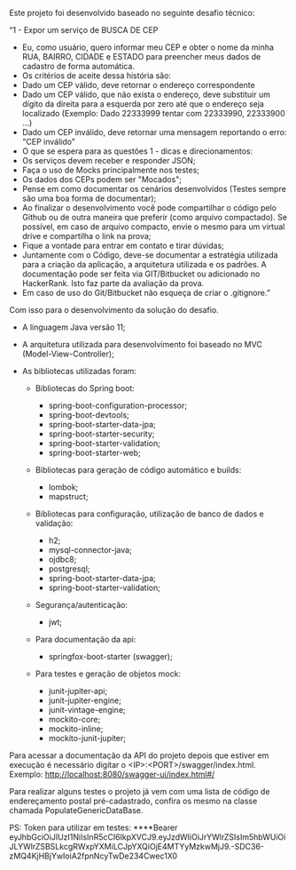 Este projeto foi desenvolvido baseado no seguinte desafio técnico:

“1 - Expor um serviço de BUSCA DE CEP

-   Eu, como usuário, quero informar meu CEP e obter o nome da minha RUA, BAIRRO, CIDADE e ESTADO para preencher meus dados de cadastro de forma automática.
-   Os critérios de aceite dessa história são:
-   Dado um CEP válido, deve retornar o endereço correspondente
-   Dado um CEP válido, que não exista o endereço, deve substituir um dígito da direita para a esquerda por zero até que o endereço seja localizado (Exemplo: Dado 22333999 tentar com 22333990, 22333900 …)
-   Dado um CEP inválido, deve retornar uma mensagem reportando o erro: "CEP inválido"
-   O que se espera para as questões 1 - dicas e direcionamentos:
-   Os serviços devem receber e responder JSON;
-   Faça o uso de Mocks principalmente nos testes;
-   Os dados dos CEPs podem ser "Mocados";
-   Pense em como documentar os cenários desenvolvidos (Testes sempre são uma boa forma de documentar);
-   Ao finalizar o desenvolvimento você pode compartilhar o código pelo Github ou de outra maneira que preferir (como arquivo compactado). Se possível, em caso de arquivo compacto, envie o mesmo para um virtual drive e compartilha o link na prova;
-   Fique a vontade para entrar em contato e tirar dúvidas;
-   Juntamente com o Código, deve-se documentar a estratégia utilizada para a criação da aplicação, a arquitetura utilizada e os padrões. A documentação pode ser feita via GIT/Bitbucket ou adicionado no HackerRank. Isto faz parte da avaliação da prova.
-   Em caso de uso do Git/Bitbucket não esqueça de criar o .gitignore.”

Com isso para o desenvolvimento da solução do desafio.

-   A linguagem Java versão 11;
-   A arquitetura utilizada para desenvolvimento foi baseado no MVC (Model-View-Controller);
-   As bibliotecas utilizadas foram:

    -   Bibliotecas do Spring boot:

        -   spring-boot-configuration-processor;
        -   spring-boot-devtools;
        -   spring-boot-starter-data-jpa;
        -   spring-boot-starter-security;
        -   spring-boot-starter-validation;
        -    spring-boot-starter-web;
    -   Bibliotecas para geração de código automático e builds:

        -   lombok;
        -   mapstruct;
    -   Bibliotecas para configuração, utilização de banco de dados e validação:

        -   h2;
        -   mysql-connector-java;
        -   ojdbc8;
        -   postgresql;
        -   spring-boot-starter-data-jpa;
        -   spring-boot-starter-validation;
    -   Segurança/autenticação:

        -   jwt;
    -   Para documentação da api:

        -   springfox-boot-starter (swagger);
    -   Para testes e geração de objetos mock:

        -   junit-jupiter-api;
        -   junit-jupiter-engine;
        -   junit-vintage-engine;
        -   mockito-core;
        -   mockito-inline;
        -   mockito-junit-jupiter;

Para acessar a documentação da API do projeto depois que estiver em execução é necessário digitar o &lt;IP&gt;:&lt;PORT&gt;/swagger/index.html. Exemplo: <http://localhost:8080/swagger-ui/index.html#/>

Para realizar alguns testes o projeto já vem com uma lista de código de endereçamento postal pré-cadastrado, confira os mesmo na classe chamada PopulateGenericDataBase.

PS: Token para utilizar em testes: ****Bearer eyJhbGciOiJIUzI1NiIsInR5cCI6IkpXVCJ9.eyJzdWIiOiJrYWlrZSIsIm5hbWUiOiJLYWlrZSBSLkcgRWxpYXMiLCJpYXQiOjE4MTYyMzkwMjJ9.-SDC36-zMQ4KjHBjYwIoiA2fpnNcyTwDe234Cwec1X0
